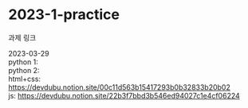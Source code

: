 # 2023-1-practice 

과제 링크

2023-03-29<br>
python 1:
<br>python 2:
<br>html+css: https://devdubu.notion.site/00c11d563b15417293b0b32833b20b02
<br>js: https://devdubu.notion.site/22b3f7bbd3b546ed94027c1e4cf06224
